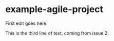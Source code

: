 # example-agile-project

First edit goes here.



This is the third line of text, coming from issue 2.